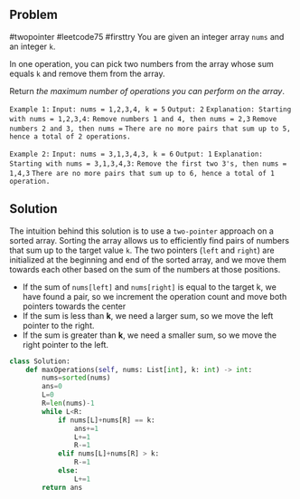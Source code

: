## Problem
#twopointer #leetcode75 #firsttry 
You are given an integer array `nums` and an integer `k`.

In one operation, you can pick two numbers from the array whose sum equals `k` and remove them from the array.

Return _the maximum number of operations you can perform on the array_.

`Example 1:`
`Input: nums = 1,2,3,4, k = 5`
`Output: 2`
`Explanation: Starting with nums = 1,2,3,4:`
`Remove numbers 1 and 4, then nums = 2,3`
`Remove numbers 2 and 3, then nums =` 
`There are no more pairs that sum up to 5, hence a total of 2 operations.`

`Example 2:`
`Input: nums = 3,1,3,4,3, k = 6`
`Output: 1`
`Explanation: Starting with nums = 3,1,3,4,3:`
`Remove the first two 3's, then nums = 1,4,3`
`There are no more pairs that sum up to 6, hence a total of 1 operation.`

## Solution
The intuition behind this solution is to use a `two-pointer` approach on a sorted array. Sorting the array allows us to efficiently find pairs of numbers that sum up to the target value `k`. The two pointers (`left` and `right`) are initialized at the beginning and end of the sorted array, and we move them towards each other based on the sum of the numbers at those positions.

- If the sum of `nums[left]` and `nums[right]` is equal to the target k, we have found a pair, so we increment the operation count and move both pointers towards the center  
- If the sum is less than **k**, we need a larger sum, so we move the left pointer to the right.  
- If the sum is greater than **k**, we need a smaller sum, so we move the right pointer to the left.

```python
class Solution:
    def maxOperations(self, nums: List[int], k: int) -> int:
        nums=sorted(nums)
        ans=0
        L=0
        R=len(nums)-1
        while L<R:
            if nums[L]+nums[R] == k:
                ans+=1
                L+=1
                R-=1
            elif nums[L]+nums[R] > k:
                R-=1
            else:
                L+=1
        return ans
```
